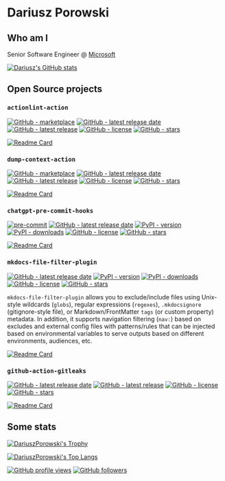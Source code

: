 # Dariusz Porowski

## Who am I

Senior Software Engineer @ [Microsoft](https://github.com/Microsoft)

[![Dariusz's GitHub stats](https://github-readme-stats.vercel.app/api?username=DariuszPorowski&count_private=true&theme=dark&show_icons=true)](https://github.com/DariuszPorowski)

## Open Source projects

### `actionlint-action`

[![GitHub - marketplace](https://img.shields.io/badge/marketplace-actionlint--action-blue?logo=github&style=flat-square)](https://github.com/marketplace/actions/actionlint-action)
[![GitHub - latest release date](https://img.shields.io/github/release-date/DariuszPorowski/actionlint-action?style=flat-square&label=latest%20release%20date)](https://github.com/DariuszPorowski/actionlint-action/releases/latest)
[![GitHub - latest release](https://img.shields.io/github/v/release/DariuszPorowski/actionlint-action?style=flat-square)](https://github.com/DariuszPorowski/actionlint-action/releases/latest)
[![GitHub - license](https://img.shields.io/github/license/DariuszPorowski/actionlint-action?style=flat-square)](https://github.com/DariuszPorowski/actionlint-action/blob/main/LICENSE)
[![GitHub - stars](https://img.shields.io/github/stars/DariuszPorowski/actionlint-action?style=flat-square)](https://github.com/DariuszPorowski/actionlint-action)

[![Readme Card](https://github-readme-stats.vercel.app/api/pin/?username=DariuszPorowski&repo=actionlint-action&theme=dark)](https://github.com/DariuszPorowski/actionlint-action)

### `dump-context-action`

[![GitHub - marketplace](https://img.shields.io/badge/marketplace-dump--context--action-blue?logo=github&style=flat-square)](https://github.com/marketplace/actions/dump-context-action)
[![GitHub - latest release date](https://img.shields.io/github/release-date/DariuszPorowski/dump-context-action?style=flat-square&label=latest%20release%20date)](https://github.com/DariuszPorowski/dump-context-action/releases/latest)
[![GitHub - latest release](https://img.shields.io/github/v/release/DariuszPorowski/dump-context-action?style=flat-square)](https://github.com/DariuszPorowski/dump-context-action/releases/latest)
[![GitHub - license](https://img.shields.io/github/license/DariuszPorowski/dump-context-action?style=flat-square)](https://github.com/DariuszPorowski/dump-context-action/blob/main/LICENSE)
[![GitHub - stars](https://img.shields.io/github/stars/DariuszPorowski/dump-context-action?style=flat-square)](https://github.com/DariuszPorowski/dump-context-action)

[![Readme Card](https://github-readme-stats.vercel.app/api/pin/?username=DariuszPorowski&repo=dump-context-action&theme=dark)](https://github.com/DariuszPorowski/dump-context-action)

### `chatgpt-pre-commit-hooks`

[![pre-commit](https://img.shields.io/badge/pre--commit-enabled-brightgreen?logo=pre-commit&style=flat-square)](https://github.com/pre-commit/pre-commit)
[![GitHub - latest release date](https://img.shields.io/github/release-date/DariuszPorowski/chatgpt-pre-commit-hooks?style=flat-square&label=latest%20release%20date)](https://github.com/DariuszPorowski/chatgpt-pre-commit-hooks/releases/latest)
[![PyPI - version](https://img.shields.io/pypi/v/chatgpt-pre-commit-hooks?style=flat-square)](https://pypi.org/project/chatgpt-pre-commit-hooks)
[![PyPI - downloads](https://img.shields.io/pypi/dm/chatgpt-pre-commit-hooks?style=flat-square)](https://pypistats.org/packages/chatgpt-pre-commit-hooks)
[![GitHub - license](https://img.shields.io/github/license/DariuszPorowski/chatgpt-pre-commit-hooks?style=flat-square)](https://github.com/DariuszPorowski/chatgpt-pre-commit-hooks/blob/main/LICENSE)
[![GitHub - stars](https://img.shields.io/github/stars/DariuszPorowski/chatgpt-pre-commit-hooks?style=flat-square)](https://github.com/DariuszPorowski/chatgpt-pre-commit-hooks)

[![Readme Card](https://github-readme-stats.vercel.app/api/pin/?username=DariuszPorowski&repo=chatgpt-pre-commit-hooks&theme=dark)](https://github.com/DariuszPorowski/chatgpt-pre-commit-hooks)

### `mkdocs-file-filter-plugin`

[![GitHub - latest release date](https://img.shields.io/github/release-date/DariuszPorowski/mkdocs-file-filter-plugin?style=flat-square&label=latest%20release%20date)](https://github.com/DariuszPorowski/mkdocs-file-filter-plugin/releases/latest)
[![PyPI - version](https://img.shields.io/pypi/v/mkdocs-file-filter-plugin?style=flat-square)](https://pypi.org/project/mkdocs-file-filter-plugin)
[![PyPI - downloads](https://img.shields.io/pypi/dm/mkdocs-file-filter-plugin?style=flat-square)](https://pypistats.org/packages/mkdocs-file-filter-plugin)
[![GitHub - license](https://img.shields.io/github/license/DariuszPorowski/mkdocs-file-filter-plugin?style=flat-square)](https://github.com/DariuszPorowski/mkdocs-file-filter-plugin/blob/main/LICENSE)
[![GitHub - stars](https://img.shields.io/github/stars/DariuszPorowski/mkdocs-file-filter-plugin?style=flat-square)](https://github.com/DariuszPorowski/mkdocs-file-filter-plugin)

`mkdocs-file-filter-plugin` allows you to exclude/include files using Unix-style wildcards (`globs`), regular expressions (`regexes`), `.mkdocsignore` (gitignore-style file), or Markdown/FrontMatter `tags` (or custom property) metadata. In addition, it supports navigation filtering (`nav:`) based on excludes and external config files with patterns/rules that can be injected based on environmental variables to serve outputs based on different environments, audiences, etc.

[![Readme Card](https://github-readme-stats.vercel.app/api/pin/?username=DariuszPorowski&repo=mkdocs-file-filter-plugin&theme=dark)](https://github.com/DariuszPorowski/mkdocs-file-filter-plugin)

### `github-action-gitleaks`

[![GitHub - latest release date](https://img.shields.io/github/release-date/DariuszPorowski/github-action-gitleaks?style=flat-square&label=latest%20release%20date)](https://github.com/DariuszPorowski/github-action-gitleaks/releases/latest)
[![GitHub - latest release](https://img.shields.io/github/v/release/DariuszPorowski/github-action-gitleaks?style=flat-square)](https://github.com/DariuszPorowski/github-action-gitleaks/releases/latest)
[![GitHub - license](https://img.shields.io/github/license/DariuszPorowski/github-action-gitleaks?style=flat-square)](https://github.com/DariuszPorowski/github-action-gitleaks/blob/main/LICENSE)
[![GitHub - stars](https://img.shields.io/github/stars/DariuszPorowski/github-action-gitleaks?style=flat-square)](https://github.com/DariuszPorowski/github-action-gitleaks)

[![Readme Card](https://github-readme-stats.vercel.app/api/pin/?username=DariuszPorowski&repo=github-action-gitleaks&theme=dark)](https://github.com/DariuszPorowski/github-action-gitleaks)

## Some stats

[![DariuszPorowski's Trophy](https://github-profile-trophy.vercel.app/?username=DariuszPorowski&theme=onedark)](https://github.com/DariuszPorowski)

[![DariuszPorowski's Top Langs](https://github-readme-stats.vercel.app/api/top-langs/?username=DariuszPorowski&langs_count=10&theme=dark&layout=compact)](https://github.com/DariuszPorowski)

[![GitHub profile views](https://komarev.com/ghpvc/?username=DariuszPorowski&style=flat-square&color=green)](https://github.com/DariuszPorowski)
[![GitHub followers](https://img.shields.io/github/followers/DariuszPorowski?style=flat-square)](https://github.com/DariuszPorowski)

<!--
**DariuszPorowski/DariuszPorowski** is a ✨ _special_ ✨ repository because its `README.md` (this file) appears on your GitHub profile.

Here are some ideas to get you started:

- 🔭 I’m currently working on ...
- 🌱 I’m currently learning ...
- 👯 I’m looking to collaborate on ...
- 🤔 I’m looking for help with ...
- 💬 Ask me about ...
- 📫 How to reach me: ...
- 😄 Pronouns: ...
- ⚡ Fun fact: ...
-->
